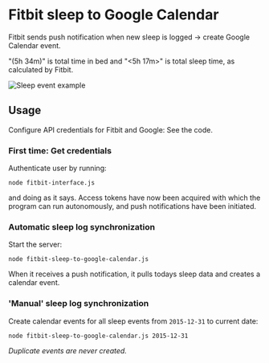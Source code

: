 # Fitbit sleep to Google Calendar

Fitbit sends push notification when new sleep is logged → create Google Calendar event.

"(5h 34m)" is total time in bed and "\<5h 17m\>" is total sleep time, as calculated by Fitbit.

![Sleep event example](https://raw.github.com/ViktorQvarfordt/fitbit-sleep-to-google-calendar/master/sleep-event-example.png)


## Usage

Configure API credentials for Fitbit and Google: See the code.


### First time: Get credentials

Authenticate user by running:

```
node fitbit-interface.js
```

and doing as it says. Access tokens have now been acquired with which the program can run autonomously, and push notifications have been initiated.


### Automatic sleep log synchronization

Start the server:

```
node fitbit-sleep-to-google-calendar.js
```

When it receives a push notification, it pulls todays sleep data and creates a calendar event.


### 'Manual' sleep log synchronization

Create calendar events for all sleep events from `2015-12-31` to current date:

```
node fitbit-sleep-to-google-calendar.js 2015-12-31
```

*Duplicate events are never created.*
